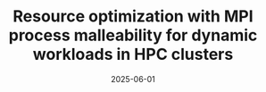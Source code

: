 ---
title: "Resource optimization with MPI process malleability for dynamic workloads in HPC clusters"
collection: publications
permalink: /publication/2025-06-01-Resource-optimization-with-MPI-process-malleability-for-dynamic-workloads-in-HPC-clusters
type: "journal"
date: 2025-06-01
venue: '<em>Future Generation Computer Systems</em>, pp. 107949'
paperurl: 'https://doi.org/10.1016/j.future.2025.107949'
citation: ' <strong>S. Iserte</strong>,  I. Martín-Álvarez,  K. Rojek,  J. Aliaga,  M. Castillo,  W. Folwarska, and  A. Peña, &quot;Resource optimization with MPI process malleability for dynamic workloads in HPC clusters.&quot; <em>Future Generation Computer Systems</em>, pp. 107949, Jun. 2025. ISSN: 0167-739X.'
---